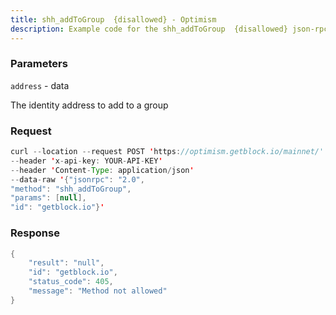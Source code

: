 ```yaml
---
title: shh_addToGroup  {disallowed} - Optimism
description: Example code for the shh_addToGroup  {disallowed} json-rpc method. Сomplete guide on how to use shh_addToGroup  {disallowed} json-rpc in GetBlock.io Web3 documentation.
---
```


### Parameters


`address` - data

The identity address to add to a group

### Request

``` java
curl --location --request POST 'https://optimism.getblock.io/mainnet/' 
--header 'x-api-key: YOUR-API-KEY' 
--header 'Content-Type: application/json' 
--data-raw '{"jsonrpc": "2.0",
"method": "shh_addToGroup",
"params": [null],
"id": "getblock.io"}'
```

###  Response

``` java
{
    "result": "null",
    "id": "getblock.io",
    "status_code": 405,
    "message": "Method not allowed"
}
```

